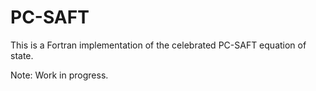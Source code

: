 # PC-SAFT

This is a Fortran implementation of the celebrated PC-SAFT equation of state.

Note: Work in progress.
